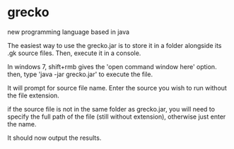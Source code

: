 # grecko
new programming language based in java

The easiest way to use the grecko.jar is to store it in a folder alongside its .gk source files.
Then, execute it in a console.

In windows 7, shift+rmb gives the 'open command window here' option.
then, type 'java -jar grecko.jar' to execute the file.

It will prompt for source file name.
Enter the source you wish to run without the file extension.

if the source file is not in the same folder as grecko.jar, you will need to specify the full path of the file (still without extension),
otherwise just enter the name.

It should now output the results.
